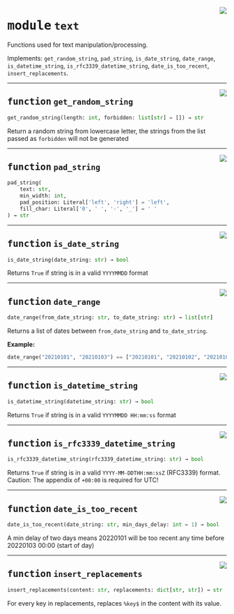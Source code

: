 <!-- markdownlint-disable -->

<a href="https://github.com/tum-esm/utils/tree/main/tum_esm_utils/text.py#L0"><img align="right" style="float:right;" src="https://img.shields.io/badge/-source-cccccc?style=flat-square"></a>

# <kbd>module</kbd> `text`
Functions used for text manipulation/processing. 

Implements: `get_random_string`, `pad_string`, `is_date_string`, `date_range`, `is_datetime_string`, `is_rfc3339_datetime_string`, `date_is_too_recent`, `insert_replacements`. 


---

<a href="https://github.com/tum-esm/utils/tree/main/tum_esm_utils/text.py#L14"><img align="right" style="float:right;" src="https://img.shields.io/badge/-source-cccccc?style=flat-square"></a>

## <kbd>function</kbd> `get_random_string`

```python
get_random_string(length: int, forbidden: list[str] = []) → str
```

Return a random string from lowercase letter, the strings from the list passed as `forbidden` will not be generated 


---

<a href="https://github.com/tum-esm/utils/tree/main/tum_esm_utils/text.py#L25"><img align="right" style="float:right;" src="https://img.shields.io/badge/-source-cccccc?style=flat-square"></a>

## <kbd>function</kbd> `pad_string`

```python
pad_string(
    text: str,
    min_width: int,
    pad_position: Literal['left', 'right'] = 'left',
    fill_char: Literal['0', ' ', '-', '_'] = ' '
) → str
```






---

<a href="https://github.com/tum-esm/utils/tree/main/tum_esm_utils/text.py#L38"><img align="right" style="float:right;" src="https://img.shields.io/badge/-source-cccccc?style=flat-square"></a>

## <kbd>function</kbd> `is_date_string`

```python
is_date_string(date_string: str) → bool
```

Returns `True` if string is in a valid `YYYYMMDD` format 


---

<a href="https://github.com/tum-esm/utils/tree/main/tum_esm_utils/text.py#L47"><img align="right" style="float:right;" src="https://img.shields.io/badge/-source-cccccc?style=flat-square"></a>

## <kbd>function</kbd> `date_range`

```python
date_range(from_date_string: str, to_date_string: str) → list[str]
```

Returns a list of dates between `from_date_string` and `to_date_string`. 



**Example:**
 

```python
date_range("20210101", "20210103") == ["20210101", "20210102", "20210103"]
``` 


---

<a href="https://github.com/tum-esm/utils/tree/main/tum_esm_utils/text.py#L72"><img align="right" style="float:right;" src="https://img.shields.io/badge/-source-cccccc?style=flat-square"></a>

## <kbd>function</kbd> `is_datetime_string`

```python
is_datetime_string(datetime_string: str) → bool
```

Returns `True` if string is in a valid `YYYYMMDD HH:mm:ss` format 


---

<a href="https://github.com/tum-esm/utils/tree/main/tum_esm_utils/text.py#L81"><img align="right" style="float:right;" src="https://img.shields.io/badge/-source-cccccc?style=flat-square"></a>

## <kbd>function</kbd> `is_rfc3339_datetime_string`

```python
is_rfc3339_datetime_string(rfc3339_datetime_string: str) → bool
```

Returns `True` if string is in a valid `YYYY-MM-DDTHH:mm:ssZ` (RFC3339) format. Caution: The appendix of `+00:00` is required for UTC! 


---

<a href="https://github.com/tum-esm/utils/tree/main/tum_esm_utils/text.py#L93"><img align="right" style="float:right;" src="https://img.shields.io/badge/-source-cccccc?style=flat-square"></a>

## <kbd>function</kbd> `date_is_too_recent`

```python
date_is_too_recent(date_string: str, min_days_delay: int = 1) → bool
```

A min delay of two days means 20220101 will be too recent any time before 20220103 00:00 (start of day) 


---

<a href="https://github.com/tum-esm/utils/tree/main/tum_esm_utils/text.py#L105"><img align="right" style="float:right;" src="https://img.shields.io/badge/-source-cccccc?style=flat-square"></a>

## <kbd>function</kbd> `insert_replacements`

```python
insert_replacements(content: str, replacements: dict[str, str]) → str
```

For every key in replacements, replaces `%key$` in the content with its value. 


